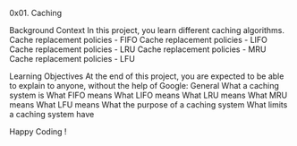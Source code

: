 0x01. Caching

Background Context
In this project, you learn different caching algorithms.
    Cache replacement policies - FIFO
    Cache replacement policies - LIFO
    Cache replacement policies - LRU
    Cache replacement policies - MRU
    Cache replacement policies - LFU

Learning Objectives
At the end of this project, you are expected to be able to explain to anyone, without the help of Google:
    General
        What a caching system is
        What FIFO means
        What LIFO means
        What LRU means
        What MRU means
        What LFU means
        What the purpose of a caching system
        What limits a caching system have

Happy Coding !